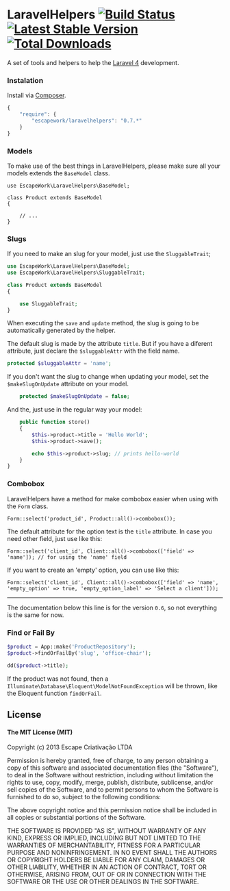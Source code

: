 # LaravelHelpers [![Build Status](https://secure.travis-ci.org/EscapeWork/LaravelHelpers.png)](http://travis-ci.org/EscapeWork/LaravelHelpers) [![Latest Stable Version](https://poser.pugx.org/escapework/laravelhelpers/v/stable.png)](https://packagist.org/packages/escapework/laravelhelpers) [![Total Downloads](https://poser.pugx.org/escapework/laravelhelpers/downloads.png)](https://packagist.org/packages/escapework/laravelhelpers)

A set of tools and helpers to help the [Laravel 4](http://laravel.com) development.

### Instalation

Install via [Composer](https://packagist.org/packages/escapework/laravelhelpers).

```javascript
{
    "require": {
        "escapework/laravelhelpers": "0.7.*"
    }
}
```

### Models

To make use of the best things in LaravelHelpers, please make sure all your models extends the `BaseModel` class.

```
use EscapeWork\LaravelHelpers\BaseModel;

class Product extends BaseModel
{

    // ...
}
```

### Slugs

If you need to make an slug for your model, just use the `SluggableTrait`;

```php
use EscapeWork\LaravelHelpers\BaseModel;
use EscapeWork\LaravelHelpers\SluggableTrait;

class Product extends BaseModel
{

    use SluggableTrait;
}
```

When executing the `save` and `update` method, the slug is going to be automatically generated by the helper.

The default slug is made by the attribute `title`. But if you have a diferent attribute, just declare the `$sluggableAttr` with the field name.

```php
protected $sluggableAttr = 'name';
```

If you don't want the slug to change when updating your model, set the `$makeSlugOnUpdate` attribute on your model.

```php
    protected $makeSlugOnUpdate = false;
```

And the, just use in the regular way your model:

```php
    public function store()
    {
        $this->product->title = 'Hello World';
        $this->product->save();

        echo $this->product->slug; // prints hello-world
    }
}
```

### Combobox

LaravelHelpers have a method for make combobox easier when using with the `Form` class.

```
Form::select('product_id', Product::all()->combobox());
```

The default attribute for the option text is the `title` attribute. In case you need other field, just use like this:

```
Form::select('client_id', Client::all()->combobox(['field' => 'name']); // for using the 'name' field
```

If you want to create an 'empty' option, you can use like this:

```
Form::select('client_id', Client::all()->combobox(['field' => 'name', 'empty_option' => true, 'empty_option_label' => 'Select a client']));
```

***

The documentation below this line is for the version `0.6`, so not everything is the same for now.

### Find or Fail By

```php
$product = App::make('ProductRepository');
$product->findOrFailBy('slug', 'office-chair');

dd($product->title);
```

If the product was not found, then a `Illuminate\Database\Eloquent\ModelNotFoundException` will be thrown, like the Eloquent function `findOrFail`.

## License

#### The MIT License (MIT)

Copyright (c) 2013 Escape Criativação LTDA

Permission is hereby granted, free of charge, to any person obtaining a copy
of this software and associated documentation files (the "Software"), to deal
in the Software without restriction, including without limitation the rights
to use, copy, modify, merge, publish, distribute, sublicense, and/or sell
copies of the Software, and to permit persons to whom the Software is
furnished to do so, subject to the following conditions:

The above copyright notice and this permission notice shall be included in
all copies or substantial portions of the Software.

THE SOFTWARE IS PROVIDED "AS IS", WITHOUT WARRANTY OF ANY KIND, EXPRESS OR
IMPLIED, INCLUDING BUT NOT LIMITED TO THE WARRANTIES OF MERCHANTABILITY,
FITNESS FOR A PARTICULAR PURPOSE AND NONINFRINGEMENT. IN NO EVENT SHALL THE
AUTHORS OR COPYRIGHT HOLDERS BE LIABLE FOR ANY CLAIM, DAMAGES OR OTHER
LIABILITY, WHETHER IN AN ACTION OF CONTRACT, TORT OR OTHERWISE, ARISING FROM,
OUT OF OR IN CONNECTION WITH THE SOFTWARE OR THE USE OR OTHER DEALINGS IN
THE SOFTWARE.
